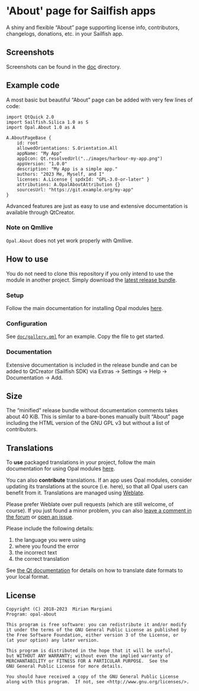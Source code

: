 <!--
SPDX-FileCopyrightText: 2020-2023 Mirian Margiani
SPDX-License-Identifier: GFDL-1.3-or-later
-->

# 'About' page for Sailfish apps

A shiny and flexible “About” page supporting license info, contributors,
changelogs, donations, etc. in your Sailfish app.

## Screenshots

Screenshots can be found in the [doc](doc/) directory.

## Example code

A most basic but beautiful “About” page can be added with very few lines of
code:

```{qml}
import QtQuick 2.0
import Sailfish.Silica 1.0 as S
import Opal.About 1.0 as A

A.AboutPageBase {
    id: root
    allowedOrientations: S.Orientation.All
    appName: "My App"
    appIcon: Qt.resolvedUrl("../images/harbour-my-app.png")
    appVersion: "1.0.0"
    description: "My App is a simple app."
    authors: "2023 Me, Myself, and I"
    licenses: A.License { spdxId: "GPL-3.0-or-later" }
    attributions: A.OpalAboutAttribution {}
    sourcesUrl: "https://git.example.org/my-app"
}
```

Advanced features are just as easy to use and extensive documentation is
available through QtCreator.

### Note on Qmllive

`Opal.About` does not yet work properly with Qmllive.

## How to use

You do not need to clone this repository if you only intend to use the module in
another project. Simply download the
[latest release bundle](https://github.com/Pretty-SFOS/opal-about/releases/latest).

### Setup

Follow the main documentation for installing Opal modules
[here](https://github.com/Pretty-SFOS/opal/blob/main/README.md#using-opal).

### Configuration

See [`doc/gallery.qml`](doc/gallery.qml) for an example. Copy the file to get
started.

### Documentation

Extensive documentation is included in the release bundle and can be added to
QtCreator (Sailfish SDK) via Extras → Settings → Help → Documentation → Add.

## Size

The “minified” release bundle without documentation comments takes about 40 KiB.
This is similar to a bare-bones manually built “About” page including the HTML
version of the GNU GPL v3 but without a list of contributors.

## Translations

To **use** packaged translations in your project, follow the main documentation for
using Opal modules [here](https://github.com/Pretty-SFOS/opal#using-opal).

You can also **contribute** translations. If an app uses Opal modules, consider
updating its translations at the source (i.e. here), so that all Opal users can
benefit from it. Translations are managed using
[Weblate](https://hosted.weblate.org/projects/opal/opal-about).

Please prefer Weblate over pull requests (which are still welcome, of course).
If you just found a minor problem, you can also
[leave a comment in the forum](https://forum.sailfishos.org/t/opal-qml-components-for-app-development/15801)
or [open an issue](https://github.com/Pretty-SFOS/opal-about/issues/new).

Please include the following details:

1. the language you were using
2. where you found the error
3. the incorrect text
4. the correct translation

See [the Qt documentation](https://doc.qt.io/qt-5/qml-qtqml-date.html#details) for
details on how to translate date formats to your local format.

## License

    Copyright (C) 2018-2023  Mirian Margiani
    Program: opal-about

    This program is free software: you can redistribute it and/or modify
    it under the terms of the GNU General Public License as published by
    the Free Software Foundation, either version 3 of the License, or
    (at your option) any later version.

    This program is distributed in the hope that it will be useful,
    but WITHOUT ANY WARRANTY; without even the implied warranty of
    MERCHANTABILITY or FITNESS FOR A PARTICULAR PURPOSE.  See the
    GNU General Public License for more details.

    You should have received a copy of the GNU General Public License
    along with this program.  If not, see <http://www.gnu.org/licenses/>.
